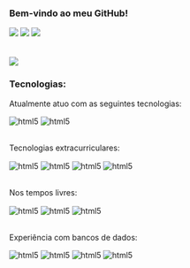 ### Bem-vindo ao meu GitHub! 
<div>
<a href="https://www.linkedin.com/in/renatofernandessoares" target="_blank"><img src="https://img.shields.io/badge/-LinkedIn-%230077B5?style=for-the-badge&logo=linkedin&logoColor=white" target="_blank"></a>
<a href="https://instagram.com/renato.fsoares" target="_blank"><img src="https://img.shields.io/badge/-Instagram-%23E4405F?style=for-the-badge&logo=instagram&logoColor=white" target="_blank"></a>
<a href="https://wa.me/5516991175816" target="_blank"><img src="https://img.shields.io/badge/WhatsApp-25D366?style=for-the-badge&logo=whatsapp&logoColor=white" target="_blank"></a>
</div>
<br/>
<br/>

<picture>
  <source
    srcset="https://github-readme-stats.vercel.app/api?username=cabother&show_icons=true&theme=dark"
    media="(prefers-color-scheme: dark)"
  />
  <source
    srcset="https://github-readme-stats.vercel.app/api?username=cabother&show_icons=true"
    media="(prefers-color-scheme: light), (prefers-color-scheme: no-preference)"
  />
  <img src="https://github-readme-stats.vercel.app/api?username=cabother&show_icons=true" />
</picture>

### Tecnologias:
Atualmente atuo com as seguintes tecnologias: 
<div style="display: inline_block">
    <img align="center" alt="html5" src="https://img.shields.io/badge/GoLang-61DAFB?style=for-the-badge&logo=go&logoColor=white"/> 
    <img align="center" alt="html5" src="https://img.shields.io/badge/java-%23ED8B00.svg?style=for-the-badge&logo=openjdk&logoColor=white" />
</div>
<br/>

Tecnologias extracurriculares:
<div style="display: inline_block">
    <img align="center" alt="html5" src="https://img.shields.io/badge/c%23-%23239120.svg?style=for-the-badge&logo=c-sharp&logoColor=white" />
    <img align="center" alt="html5" src="https://img.shields.io/badge/.NET-5C2D91?style=for-the-badge&logo=.net&logoColor=white"/> 
    <img align="center" alt="html5" src="https://img.shields.io/badge/TypeScript-14354C?style=for-the-badge&logo=typescript&logoColor=white" />
    <img align="center" alt="html5" src="https://img.shields.io/badge/node.js-6DA55F?style=for-the-badge&logo=node.js&logoColor=white" />
</div>
<br/>

Nos tempos livres:
<div style="display: inline_block">
    <img align="center" alt="html5" src="https://img.shields.io/badge/Flutter-%2302569B.svg?style=for-the-badge&logo=Flutter&logoColor=white" />
    <img align="center" alt="html5" src="https://img.shields.io/badge/dart-%230175C2.svg?style=for-the-badge&logo=dart&logoColor=white" />
    <img align="center" alt="html5" src="https://img.shields.io/badge/python-3670A0?style=for-the-badge&logo=python&logoColor=ffdd54" />
</div>
<br/>

Experiência com bancos de dados:
<div style="display: inline_block">
    <img align="center" alt="html5" src="https://img.shields.io/badge/Oracle-F80000?style=for-the-badge&logo=oracle&logoColor=white" />
    <img align="center" alt="html5" src="https://img.shields.io/badge/Microsoft%20SQL%20Server-CC2927?style=for-the-badge&logo=microsoft%20sql%20server&logoColor=white" />
    <img align="center" alt="html5" src="https://img.shields.io/badge/postgres-%23316192.svg?style=for-the-badge&logo=postgresql&logoColor=white" />
    <img align="center" alt="html5" src="https://img.shields.io/badge/mysql-%2300f.svg?style=for-the-badge&logo=mysql&logoColor=white" />
</div>
<br/>
